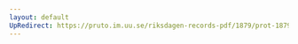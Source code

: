 ```yaml
---
layout: default
UpRedirect: https://pruto.im.uu.se/riksdagen-records-pdf/1879/prot-1879--ak--010/prot-1879--ak--010_007.pdf
---
```

